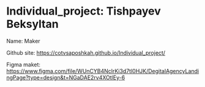 # Individual_project: Tishpayev Beksyltan
Name: Maker

Github site: https://cotvsaposhkah.github.io/Individual_project/

Figma maket: https://www.figma.com/file/WUnCYB4NclrKi3d7tl0HJK/DegitalAgencyLandingPage?type=design&t=NGaDAE2rv4XOtlEy-6
